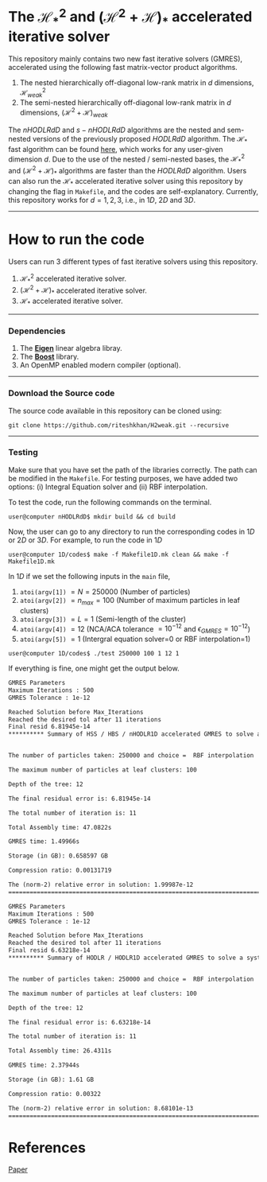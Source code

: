 # The $\mathcal{H}^2_{*}$ and ${(\mathcal{H}^2 + \mathcal{H})}_{ * }$ accelerated iterative solver
This repository mainly contains two new fast iterative solvers (GMRES), accelerated using the following fast matrix-vector product algorithms.
1. The nested hierarchically off-diagonal low-rank matrix in $d$ dimensions, $\mathcal{H}^2_{weak}$
2. The semi-nested hierarchically off-diagonal low-rank matrix in $d$ dimensions, ${(\mathcal{H}^2 + \mathcal{H})}_{weak}$
   
The $nHODLRdD$ and $s-nHODLRdD$ algorithms are the nested and sem-nested versions of the previously proposed $HODLRdD$ algorithm. The $\mathcal{H}_{*}$ fast algorithm can be found [here](https://github.com/SAFRAN-LAB/HODLRdD), which works for any user-given dimension $d$. Due to the use of the nested / semi-nested bases, the $\mathcal{H}^2_{*}$ and ${(\mathcal{H}^2 + \mathcal{H})}_{ * }$ algorithms are faster than the $HODLRdD$ algorithm.
Users can also run the $\mathcal{H}_{*}$ accelerated iterative solver using this repository by changing the flag in `Makefile`, and the codes are self-explanatory. Currently, this repository works for $d=1,2,3$, i.e., in $1D$, $2D$ and $3D$.
______________________________________________________________

# How to run the code
Users can run $3$ different types of fast iterative solvers using this repository.
1.  $\mathcal{H}^2_{*}$ accelerated iterative solver.
2. ${(\mathcal{H}^2 + \mathcal{H})}_{ * }$ accelerated iterative solver.
3. $\mathcal{H}_{*}$ accelerated iterative solver.
_____________________

### Dependencies
1. The [**Eigen**](https://eigen.tuxfamily.org) linear algebra libray.
2. The [**Boost**](https://www.boost.org/) library.
3. An OpenMP enabled modern compiler (optional).
______________________________________________________________________

### Download the Source code
The source code available in this repository can be cloned using:
```
git clone https://github.com/riteshkhan/H2weak.git --recursive
```
______________________________________________________________________

### Testing
Make sure that you have set the path of the libraries correctly. The path can be modified in the `Makefile`. For testing purposes, we have added two options: (i) Integral Equation solver and (ii) RBF interpolation.

To test the code, run the following commands on the terminal.
```
user@computer nHODLRdD$ mkdir build && cd build
```

Now, the user can go to any directory to run the corresponding codes in $1D$ or $2D$ or $3D$. For example, to run the code in $1D$

```
user@computer 1D/codes$ make -f Makefile1D.mk clean && make -f Makefile1D.mk
```
In $1D$ if we set the following inputs in the `main` file, 
1. `atoi(argv[1])` $= N = 250000$ (Number of particles)
2. `atoi(argv[2])` $=n_{max} = 100$ (Number of maximum particles in leaf clusters)
3. `atoi(argv[3])` $=L=1$ (Semi-length of the cluster)
4. `atoi(argv[4])` $=12$ (NCA/ACA tolerance $= 10^{-12}$ and $\epsilon_{GMRES} = 10^{-12}$)
5. `atoi(argv[5])` $=1$ (Intergral equation solver=0 or RBF interpolation=1)

```
user@computer 1D/codes$ ./test 250000 100 1 12 1
```

If everything is fine, one might get the output below.
```txt
GMRES Parameters 
Maximum Iterations : 500
GMRES Tolerance : 1e-12

Reached Solution before Max_Iterations 
Reached the desired tol after 11 iterations
Final resid 6.81945e-14
********** Summary of HSS / HBS / nHODLR1D accelerated GMRES to solve a system **********


The number of particles taken: 250000 and choice =  RBF interpolation

The maximum number of particles at leaf clusters: 100

Depth of the tree: 12

The final residual error is: 6.81945e-14

The total number of iteration is: 11

Total Assembly time: 47.0822s

GMRES time: 1.49966s

Storage (in GB): 0.658597 GB

Compression ratio: 0.00131719

The (norm-2) relative error in solution: 1.99987e-12
=========================================================================================
```

```txt
GMRES Parameters 
Maximum Iterations : 500
GMRES Tolerance : 1e-12

Reached Solution before Max_Iterations 
Reached the desired tol after 11 iterations
Final resid 6.63218e-14
********** Summary of HODLR / HODLR1D accelerated GMRES to solve a system **********


The number of particles taken: 250000 and choice =  RBF interpolation

The maximum number of particles at leaf clusters: 100

Depth of the tree: 12

The final residual error is: 6.63218e-14

The total number of iteration is: 11

Total Assembly time: 26.4311s

GMRES time: 2.37944s

Storage (in GB): 1.61 GB

Compression ratio: 0.00322

The (norm-2) relative error in solution: 8.68101e-13
====================================================================================


```
# References
[Paper](https://arxiv.org/pdf/2309.14085.pdf)
